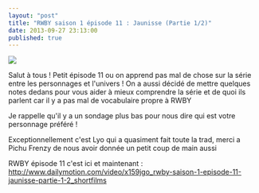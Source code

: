 ```yaml
---
layout: "post"
title: "RWBY saison 1 épisode 11 : Jaunisse (Partie 1/2)"
date: 2013-09-27 23:13:00
published: true
---
```

![](https://images4.wikia.nocookie.net/__cb20130926233019/rwby/images/thumb/d/d3/Cardinvsjaune3.png/250px-Cardinvsjaune3.png)

Salut à tous ! Petit épisode 11 ou on apprend pas mal de chose sur la série entre les personnages et l'univers ! On a aussi décidé de mettre quelques notes dedans pour vous aider à mieux comprendre la série et de quoi ils parlent car il y a pas mal de vocabulaire propre à RWBY

Je rappelle qu'il y a un sondage plus bas pour nous dire qui est votre personnage préféré !

Exceptionnellement c'est Lyo qui a quasiment fait toute la trad, merci a Pichu Frenzy de nous avoir donnée un petit coup de main aussi

RWBY épisode 11 c'est ici et maintenant : <http://www.dailymotion.com/video/x159jgo_rwby-saison-1-episode-11-jaunisse-partie-1-2_shortfilms>
